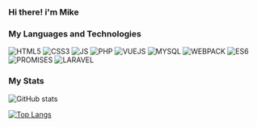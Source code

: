### Hi there! i'm Mike

### **My Languages and Technologies**
![HTML5](https://img.shields.io/badge/-HTML5-red) ![CSS3](https://img.shields.io/badge/-CSS3-blue) ![JS](https://img.shields.io/badge/-JAVASCRIPT-yellow) ![PHP](https://img.shields.io/badge/-PHP-blue) ![VUEJS](https://img.shields.io/badge/-VUEJS-green) ![MYSQL](https://img.shields.io/badge/-MYSQL-blue) ![WEBPACK](https://img.shields.io/badge/-WEBPACK-Aqua) ![ES6](https://img.shields.io/badge/-ES6-green) ![PROMISES](https://img.shields.io/badge/-PROMISES-yellowgreen) ![LARAVEL](https://img.shields.io/badge/-LARAVEL-red)

### **My Stats**
![GitHub stats](https://github-readme-stats.vercel.app/api?username=mikovp&show_icons=true&theme=dark)

[![Top Langs](https://github-readme-stats.vercel.app/api/top-langs/?username=mikovp&layout=compact&theme=dark)](https://github.com/anuraghazra/github-readme-stats)



<!--
**mikovp/mikovp** is a ✨ _special_ ✨ repository because its `README.md` (this file) appears on your GitHub profile.

Here are some ideas to get you started:

- 🔭 I’m currently working on ...
- 🌱 I’m currently learning ...
- 👯 I’m looking to collaborate on ...
- 🤔 I’m looking for help with ...
- 💬 Ask me about ...
- 📫 How to reach me: ...
- 😄 Pronouns: ...
- ⚡ Fun fact: ...
-->
